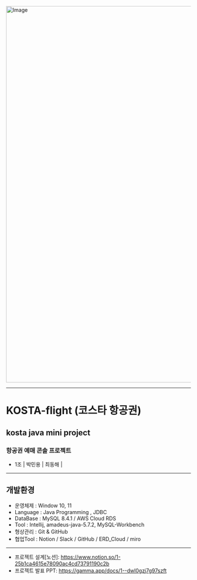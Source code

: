 <img width="1024" height="1024" alt="Image" src="https://github.com/user-attachments/assets/ec60eea0-9e2b-43fe-9c10-a601fd9f3d4c" />

---------------------------------------------------
# KOSTA-flight (코스타 항공권)
## kosta java mini project
### 항공권 예매 콘솔 프로젝트
- 1조 | 박민용 | 최동해 |
---------------------------------------------------

## 개발환경
- 운영체제 : Window 10, 11
- Language : Java Programming , JDBC
- DataBase : MySQL 8.4.1 / AWS Cloud RDS
- Tool : Intellij, amadeus-java-5.7.2, MySQL-Workbench
- 형상관리 : Git & GitHub
- 협업Tool : Notion / Slack / GitHub / ERD_Cloud / miro
---------------------------------------------------

- 프로젝트 설계[노션]: https://www.notion.so/1-25b1ca4615e78090ac4cd73791190c2b
- 프로젝트 발표 PPT: https://gamma.app/docs/1--dwl0gzj7g97szft
